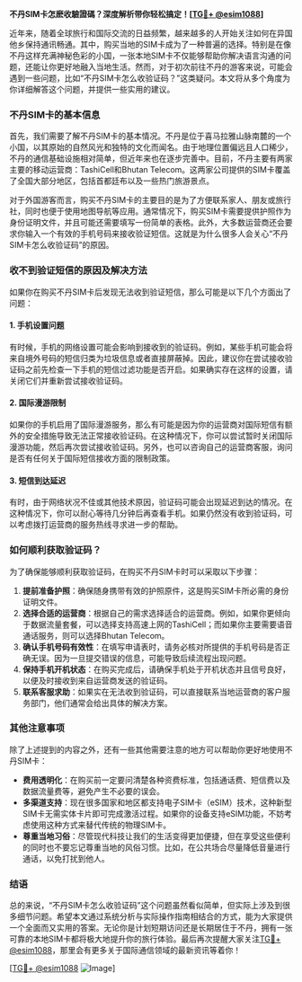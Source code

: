**不丹SIM卡怎麽收驗證碼？深度解析带你轻松搞定！[[TG💪+ @esim1088](https://t.me/s/esim1088)]**

近年来，随着全球旅行和国际交流的日益频繁，越来越多的人开始关注如何在异国他乡保持通讯畅通。其中，购买当地的SIM卡成为了一种普遍的选择。特别是在像不丹这样充满神秘色彩的小国，一张本地SIM卡不仅能够帮助你解决语言沟通的问题，还能让你更好地融入当地生活。然而，对于初次前往不丹的游客来说，可能会遇到一些问题，比如“不丹SIM卡怎么收验证码？”这类疑问。本文将从多个角度为你详细解答这个问题，并提供一些实用的建议。

### 不丹SIM卡的基本信息

首先，我们需要了解不丹SIM卡的基本情况。不丹是位于喜马拉雅山脉南麓的一个小国，以其原始的自然风光和独特的文化而闻名。由于地理位置偏远且人口稀少，不丹的通信基础设施相对简单，但近年来也在逐步完善中。目前，不丹主要有两家主要的移动运营商：TashiCell和Bhutan Telecom。这两家公司提供的SIM卡覆盖了全国大部分地区，包括首都廷布以及一些热门旅游景点。

对于外国游客而言，购买不丹SIM卡的主要目的是为了方便联系家人、朋友或旅行社，同时也便于使用地图导航等应用。通常情况下，购买SIM卡需要提供护照作为身份证明文件，并且可能还需要填写一份简单的表格。此外，大多数运营商还会要求你输入一个有效的手机号码来接收验证短信。这就是为什么很多人会关心“不丹SIM卡怎么收验证码”的原因。

### 收不到验证短信的原因及解决方法

如果你在购买不丹SIM卡后发现无法收到验证短信，那么可能是以下几个方面出了问题：

#### 1. 手机设置问题
有时候，手机的网络设置可能会影响到接收到的验证码。例如，某些手机可能会将来自境外号码的短信归类为垃圾信息或者直接屏蔽掉。因此，建议你在尝试接收验证码之前先检查一下手机的短信过滤功能是否开启。如果确实存在这样的设置，请关闭它们并重新尝试接收验证码。

#### 2. 国际漫游限制
如果你的手机启用了国际漫游服务，那么有可能是因为你的运营商对国际短信有额外的安全措施导致无法正常接收验证码。在这种情况下，你可以尝试暂时关闭国际漫游功能，然后再次尝试接收验证码。另外，也可以咨询自己的运营商客服，询问是否有任何关于国际短信接收方面的限制政策。

#### 3. 短信到达延迟
有时，由于网络状况不佳或其他技术原因，验证码可能会出现延迟到达的情况。在这种情况下，你可以耐心等待几分钟后再查看手机。如果仍然没有收到验证码，可以考虑拨打运营商的服务热线寻求进一步的帮助。

### 如何顺利获取验证码？

为了确保能够顺利获取验证码，在购买不丹SIM卡时可以采取以下步骤：

1. **提前准备护照**：确保随身携带有效的护照原件，这是购买SIM卡所必需的身份证明文件。
2. **选择合适的运营商**：根据自己的需求选择适合的运营商。例如，如果你更倾向于数据流量套餐，可以选择支持高速上网的TashiCell；而如果你主要需要语音通话服务，则可以选择Bhutan Telecom。
3. **确认手机号码有效性**：在填写申请表时，请务必核对所提供的手机号码是否正确无误。因为一旦提交错误的信息，可能导致后续流程出现问题。
4. **保持手机开机状态**：在购买完成后，请确保手机处于开机状态并且信号良好，以便及时接收到来自运营商发送的验证码。
5. **联系客服求助**：如果实在无法收到验证码，可以直接联系当地运营商的客户服务部门，他们通常会给出具体的解决方案。

### 其他注意事项

除了上述提到的内容之外，还有一些其他需要注意的地方可以帮助你更好地使用不丹SIM卡：

- **费用透明化**：在购买前一定要问清楚各种资费标准，包括通话费、短信费以及数据流量费等，避免产生不必要的误会。
- **多渠道支持**：现在很多国家和地区都支持电子SIM卡（eSIM）技术，这种新型SIM卡无需实体卡片即可完成激活过程。如果你的设备支持eSIM功能，不妨考虑使用这种方式来替代传统的物理SIM卡。
- **尊重当地习俗**：尽管现代科技让我们的生活变得更加便捷，但在享受这些便利的同时也不要忘记尊重当地的风俗习惯。比如，在公共场合尽量降低音量进行通话，以免打扰到他人。

### 结语

总的来说，“不丹SIM卡怎么收验证码”这个问题虽然看似简单，但实际上涉及到很多细节问题。希望本文通过系统分析与实际操作指南相结合的方式，能为大家提供一个全面而又实用的答案。无论你是计划短期访问还是长期居住于不丹，拥有一张可靠的本地SIM卡都将极大地提升你的旅行体验。最后再次提醒大家关注[TG💪+ @esim1088](https://t.me/s/esim1088)，那里会有更多关于国际通信领域的最新资讯等着你！

[[TG💪+ @esim1088](https://t.me/s/esim1088) ![Image](https://i.postimg.cc/4NQfJmqS/Snipaste-2025-05-13-00-14-12.png)]